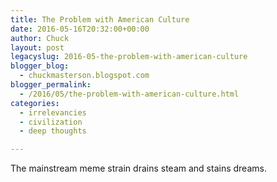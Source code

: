 ```yaml
---
title: The Problem with American Culture
date: 2016-05-16T20:32:00+00:00
author: Chuck
layout: post
legacyslug: 2016-05-the-problem-with-american-culture
blogger_blog:
  - chuckmasterson.blogspot.com
blogger_permalink:
  - /2016/05/the-problem-with-american-culture.html
categories:
  - irrelevancies
  - civilization
  - deep thoughts

---
```


The mainstream meme strain drains steam and stains dreams.

